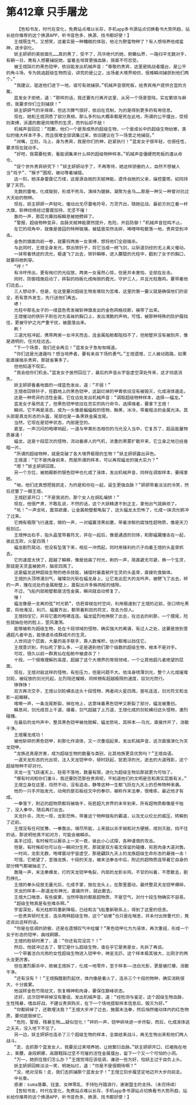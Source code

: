 # 第412章 只手屠龙
        【告知书友，时代在变化，免费站点难以长存，手机app多书源站点切换看书大势所趋，站长给你推荐的这个换源APP，听书音色多、换源、找书都好使！】
       王煊既生气，又想笑，这着实是一种糟糕的体验，他沦为野蛮物种了？有人想培养他成蛮神，逐步驯化。
       妖主妍妍的美丽面孔……真的黑了，受不了，风华绝代的她，俯瞰仙界，一路扫平无数对手，有朝一日，竟有人想要捕捉她，留着去培育更强血脉，简直不可忍受。
       被王煊踩烂的黑色铠甲，依旧能发出机械声音：“尊敬的贵宾，这里是挑战者擂台，是公平的角斗场，专为挑选超级生物而设，讲究的是公正，出场者大境界相仿，很难瞬间捕获到他们两个。”
       “我建议，驱逐他们进下一地，或可有效捕获。”机械声音很死板，给贵宾用户提供合宜的方案。
       蓝发女子拒绝，道：“那样的话，我还要先行离开这里，从另一个场景登陆，实在繁琐与麻烦，我要求你们立刻捕获！”
       妖主妍妍气的牙痒痒，但这次脾气很好，依旧在克制，为的是得到更多的有用信息。
       现在，她和王煊洞悉了部分真相，那么多列仙大概率都是死在此地，所谓的公平擂台，受规则束缚，派遣的都是同境界的生灵，而列仙却不敌！
       机械声音回应：“抱歉，他们一个是渐成熟的超级生物，一个是成长中的超级生物幼崽，类似的强大样本不多，而且很难全部调集过来，依旧建议在下一场景之地捕捉。”
       “闭嘴，立刻，马上，身为贵宾，我是你们的神，赶紧执行！”蓝发女子很年轻，也很任性，要求现在就动手。
       “好吧，我需要检索，看能调集来什么样的超级物种样本。”机械声音僵硬而死板的遵从命令。
       “捉个世外贵宾研究下！”妖主妍妍动手了，不再等待，她这样骄傲的人，自然不想被人当“戏子”、“猴子”围观，被动等着捕猎。
       这一刻，她浑身雷霆亿万缕，这是源自她的天赋神能，遗传自她的父亲，操控雷雨，如同持掌了天罚。
       无数的雷电，化成狻猊，形成不死鸟，演绎为貔貅，凝聚为金乌……那是一种又一种曾对抗过大天劫的物种。
       现在，妖主妍妍一声轻叱，催动出无尽雷电符号，万灵齐出，随她征战，最前方则立着一杆大旗，斩神纹络经过雷霆加持，无坚不摧！
       轰的一声，那层光幕挡板瞬息被她劈碎了。
       “警报，超级物种变异，血脉天赋神能骤然提升，危险，开启防御！”机械声音狂鸣不止。
       在它的视角中，就像是兽园的特种玻璃，被猛兽突然击碎，唏哩哗啦散落一地，贵宾受到冲击。
       金色的旗面向前一卷，就要将两男一女束缚，想将他们全部擒杀。
       与此同时，王煊全身发光，祭出铁钎子，将它当成一柄飞剑，以斩道剑经的无上奥义催动。
       一抹带着锈迹的流光，极速飞了出去，铁钎瞬移，进入朦胧的光柱中，戳到了女子的胸口，就要将她刺穿。
       “哼！”
       有冷哼传出，更有绚烂的光绽放，两男一女虽然心惊，但是并未害怕，全部在反击。
       同时，防御措施启动了，碎裂的挡板化成绚丽的霞光，守护三人，并且光柱轰鸣，要带着他们远去。。
       三人想动手，但是，在这里要对超级生物发难较为苦难，这里的第一要义就是确保他们的安全，若有意外发生，先行送他们离去。
       哧！
       光柱中那名女子的一缕蓝色秀发被斩神旗发出的金色网格绞断，被带了出来。
       王煊催动的铁钎子刺在对方高耸的胸口上，发出清脆的声响，可惜，被那种特殊的防护服挡住，更被守护之光严重干扰，被震落出来。
       刷！
       三道光柱冲起，携带两男一女冲天而去，连金属船舱都阻挡不了，但舱壁并没有被剖开，像是透明的，任光柱远去。
       “下一个场景，我们还会再见！”蓝发女子急匆匆喊道。
       “你们这是光速遁吗？想当培养者，要有亲自下场的勇气。”王煊遗憾，三人被动跑路，如果能直接擒杀贵宾，那就省事多了。
       但他知道不现实。
       “我会给你们机会。”蓝发女子居然回应了，最后的声音从宇宙虚空深处传来，这才彻底消失。
       妖主妍妍看着地面的一缕蓝色发丝，道：“不弱！”
       王煊收回铁钎子，狂戳地上的黑色铠甲，这副烂掉的甲胄依旧没有被毁灭，化成液体遁走。
       这是一种奇异的活性金属，它在远处发出机械声音：“调取超级物种样本，选择——蝠龙。”
       蓝发女子虽然走了，但黑色铠甲依旧在忠实的执行命令，选择强者，要拿下王煊！
       瞬间，它不再是液态，成为一头像是蝙蝠般的怪物，黝黑，冰冷，带着暗淡的金属光泽。其头部是真龙形态的头盔，尾部也是一条黑铁金属龙尾。
       当然，它现在是铠甲状态，内部是空的。
       直至，一声沉闷的咆哮响起，一道与甲胄形态相仿的乌光没入当中，它复苏了，超品能量物质暴涌！
       蝠龙，这是十段层次的怪物，流动着瘆人的气机，浓重的黑雾扩散开来，它立身之地已经昏暗一片。
       “所谓的超级物种，就是突破了各大境界极限的生物？”妖主妍妍露出异色。
       王煊道：“它不是肉身前来，而是所谓的样本，可以再现蝠龙的强大实力？”
       “嗯？”妖主妍妍回首。
       另一个方位，被她踢断的银色铠甲也化成了液体，发出机械声音，同样在调取样本，要缉拿她。
       “呦，他们还真想把我抓走，为的是和你在一起，诞生更强血脉？”妍妍带着淡淡的冷笑，然后还瞥了一眼王煊。
       王煊赶紧开口：“不是我说的，那个女人在胡乱编排！”
       现在，他很严肃，不敢乱说，不然的话，这个大妖精逮不到正主，拿他出气就麻烦了。
       “吼！”一声龙吼，震耳欲聋，让金属舱壁都龟裂了，这头蝠龙太恐怖了，化成一抹流光俯冲了过来。
       它拥有极限飞行速度，锵的一声，一对蝠翼漆黑如墨，带着浓郁的腐蚀性超物质，像是天刀般划过。
       王煊伸出右手，指头晶莹带着符文，并在一起后，像是通透的剑体，和那蝠翼撞击在一起，彼此互砍，火星四溅！
       蝠龙剧烈晃动，但没有坠落下来，相反一冲而起，同时用锋利的爪子向着王煊的头盖骨抓去。
       它的速度太快了，超越了瞬移，像是扭曲了时光，刷的一声，简直避无可避，换一个生灵，那就是天灵盖被掀开，脑浆四溅了。
       这是蝠龙这种超级生物的绝杀技能，捕猎时最喜掀开生灵的头盖骨，直接吮食脑体。
       王煊的头顶喷涌剑气，璀璨剑光斩在蝠龙身上，让它发出宏大的龙吟声，被劈飞了出去，砰的一声，撞在远处的金属舱壁上，震裂出许多蛛网般的缝隙。
       不过，飞船内部舱壁都是活性金属，瞬间就自动修复了。
       嗖！
       蝠龙像是一支离的弦“时光箭”，仿若穿梭在时空间，利用极速到了王煊的近前，张口喷吐黑雾，将他淹没，利爪、蝠翼齐出，都带着刺目的符文，攻击力惊人。
       王煊挡住它，并将它震的咆哮连连。蝠龙猛烈地挣脱了出去，在远去的刹那，一个摆尾，险些就抽在他的脸上，罡风激荡。
       能够被称为超级生物，处在十段领域的怪物，确实强大的离谱，有过人之处，这要是放到普通超凡者中去，能够虐杀成群成片的生灵。
       人世间这个层面，大量的高手联手，靠人数堆积，估计都难以挡住它。
       王煊意识到，列仙死了那么多，一定是遇到他们那个级数的超级生物，根本不是对手。
       可叹，很久以前一群真仙在船舱中被虐杀了！
       十段，一个很难理解的高度，超越了这个大境界的常规领域，一个让其他超凡者绝望的层面。
       现在，王煊对敌这样的怪物，有些压力，但是问题不大。他浑身喷薄剑光，整个人化成璀璨剑轮，被绽放的剑光托起，比烈阳还耀眼，同样拥有超越极限的速度，驭剑光而行。
       铮铮铮！
       双方再次交手，王煊以剑轮横击这头十段怪物，两者间火星四溅，兽吼连连，剑光符文和龙影一起瞬移。
       喀嚓一声，一条龙尾断裂，掉在地上，这意味着黑色铠甲又断裂了部分，蝠龙被重创。
       瞬息间，剑光成百上千道，接着，剑气超越了上万道，王煊化成的剑轮横扫这头怪物，激烈碰撞。
       在最后的龙吟声中，整具黑色铠甲被他肢解，蝠龙怒吼，其样本——乌光，直接炸开了，消散干净。
       王煊屠龙成功！
       被他斩碎的黑色铠甲，刹那化作液体，又一次重组起来，发出机械声音，这次直接演化为天龙铠甲。
       “龙族还真是厉害，成为超级生物的数量与类别，比其他族更具优势吗？”王煊自语。
       一道天龙形态的光出现，注入天龙铠甲中，顿时跃起，犹若浮的光，逝去的大道残影，这个超级物种不好对付。
       天龙一生飞跃诸天上，轻易不落地，数量有限，进化为超级生物后那就更为可怕了。
       “哪有时间和你们激斗，我还要防范那些贵宾呢，不知道他们的文明是否和真实层面有关。”
       王煊立身在这里，岿然不动，没有追击，静等这种一生都飞跃在九天上的恐怖物种来袭。
       他的一只手开始发光，动用的是石板经文中的拳印，被称作末法拳，很难练，最近他才有成。
       一拳落下，附近的超物质都将被吸干，宛若超凡世界的末年到来，所有超物质都像是干枯了，没入拳中，随后再打出去。
       天龙扑杀，流光一现，龙影恐怖，带着这个物种独有的霸道，以及无以伦比的威压，转瞬到了近前。
       王煊没有任何犹豫，一拳轰出，竭尽所能，上来就以杀手锏和对方硬撼，成则灭敌，挡不住的话，那说明他真不如对方，可能会被瞬杀。
       高手过招，有时候可以厮杀上一天一夜，彼此小心试探，各种谨慎的攻击。
       但是，有时候却也可以在一瞬间分生死，那就是双方毫无保留的碰撞，宛若肉身大道对轰。
       一时间，龙影无数，咆哮震动宇宙虚空，那是翩跃九天上的龙族超级生命形态的最强一击！
       可惜，它绝望了，至强龙族，十段的天龙，被末法拳击中后，附近的超物质连带着它自身的部分精气都被抽走了。
       轰隆一声，末法拳爆发，打的天龙铠甲龟裂，内部的龙影长鸣，不甘的叫着，不愿散去，剧烈挣扎。
       王煊的拳头绽放无量光后，化成手掌，按在龙头上，在那里震动，最终整具天龙铠甲爆碎。
       天龙的样本——那道龙形神光，直接炸开，就此散去。
       王煊大口喘息，有些疲累，当然呼吸的都是超物质，不是空气，对付十段生物确实不容易。
       “超级生物真是有些难杀啊。”
       宇宙深处，有光柱即将重新降临，已经和古飞船重新联系上，得到了这里的信息。
       一些贵宾顿时无言，连杀两种超级生物，这个“幼崽”也只是在喘息，并未付出惨重代价，竟还说出这样的话。
       “你是在低调的骄傲，还是在遗憾叹气中炫耀？”黑色铠甲化为为液体，再次重组，形成一个女子形态的铠甲，曲线婀娜。
       王煊的脸顿时黑了，道：“你还有完没完？！”
       然后，他就冲过去了，管它是什么超级生物，谁在乎它是男是女，先拆了再说。
       一个带着洁白光雨的女性超级生物进入铠甲中，神圣无匹，这个样本极其强大，比刚才的两头龙更厉害。
       但在激烈厮杀中，她被王煊拆了，化成一地零件，至于样本——洁白光影，更是被打爆，消散干净。
       “还有没有？！”王煊胸膛剧烈起伏，体内像是着火了，连杀三个十段的物种，确实消耗很大，十分疲累。
       他运转金色竹简经文，恢复精神和肉身，要保住巅峰状态。
       还好，这次铠甲碎掉没有重组，发出机械声音，道：“经检测与鉴定，这个超级生物血脉，生性残暴，嗜血好战，不建议贵宾购买，在下一个场地提取样本信息后，毁灭为好。”
       “你都碎掉了，还敢埋汰我？”王煊大步冲了过去，施展末法拳，然后悄然催动体内的红色物质，要彻底毁掉它。
       “危险，警报，残暴生物……疑似狂化！”砰的一声，铠甲碎块进一步炸裂，而后，化成液体逃之夭夭，没入地下不见了。
       另一边，妖主妍妍也连杀了三个超级生物的样本，全面结束战斗，再无生物出来和他们两人战斗。
       “走，去抓那个蓝发女人，我要反过来培养她，让她繁衍血脉。”妖主妍妍开口，红裙拖在地上，束腰，身段婀娜，高跟鞋踩过坚不可摧的活性金属擂台，留下一个又一个可怕的小洞。
       “万一，她抓住我们怎么办？”王煊觉得应该低调，谦逊一些为好，怕妖主过于自负上头。
       妖主妍妍回眸淡淡一笑，明艳灿烂，道：“你是不是很期待啊？”
       “没，绝对没有！走，我们去抓捕那个蓝发女子！”王煊立刻步履坚定地迈开大步向前走。
       中长章。
       感谢：suma落幕、珏皇、女神零乱、手持牡丹踏浪行，谢谢盟主的支持。（未完待续）
       【告知书友，时代在变化，免费站点难以长存，手机app多书源站点切换看书大势所趋，站长给你推荐的这个换源APP，听书音色多、换源、找书都好使！】
